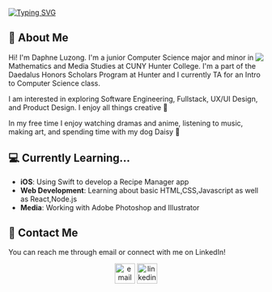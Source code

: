 <a href="https://git.io/typing-svg"><img src="https://readme-typing-svg.herokuapp.com?font=Fira+Code&weight=500&size=25&pause=1000&color=000000&width=435&lines=Hello+World+%F0%9F%91%8B" alt="Typing SVG" /></a>

## 📖 About Me 
<img src="https://github.com/CSCI-39548-FA24/assignment-0-dluzong/blob/main/assets/typing-cat.gif" align = "right"/>

Hi! I'm Daphne Luzong. I'm a junior Computer Science major and minor in Mathematics and Media Studies at CUNY Hunter College.
I'm a part of the Daedalus Honors Scholars Program at Hunter and I currently TA for an Intro to Computer Science class. <br>

I am interested in exploring Software Engineering, Fullstack, UX/UI Design, and Product Design.
I enjoy all things creative 🌱 <br>

In my free time I enjoy watching dramas and anime, listening to music, making art, and spending time with my dog Daisy 🌼 <br>

## 💻 Currently Learning...
- **iOS**: Using Swift to develop a Recipe Manager app
- **Web Development**: Learning about basic HTML,CSS,Javascript as well as React,Node.js
- **Media**: Working with Adobe Photoshop and Illustrator

## 💬 Contact Me 
You can reach me through email or connect with me on LinkedIn!
<p align = "center">
    <a href="mailto:daphneluzong24@gmail.com"><img src="https://img.icons8.com/color/32/000000/gmail.png" alt="email" height = "40"/></a>
    <a href="https://www.linkedin.com/in/daphne-luzong-1a3b731b0/"><img src="https://img.icons8.com/color/32/000000/linkedin.png" alt="linkedin" height = "40"/></a>
</p>
<!--
**dluzong/dluzong** is a ✨ _special_ ✨ repository because its `README.md` (this file) appears on your GitHub profile.

Here are some ideas to get you started:

- 🔭 I’m currently working on ...
- 🌱 I’m currently learning ...
- 👯 I’m looking to collaborate on ...
- 🤔 I’m looking for help with ...
- 💬 Ask me about ...
- 📫 How to reach me: ...
- 😄 Pronouns: ...
- ⚡ Fun fact: ...
-->
